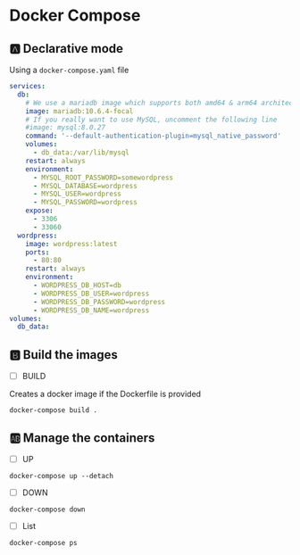 # Docker Compose

## :a: Declarative mode

Using a `docker-compose.yaml` file

```yaml
services:
  db:
    # We use a mariadb image which supports both amd64 & arm64 architecture
    image: mariadb:10.6.4-focal
    # If you really want to use MySQL, uncomment the following line
    #image: mysql:8.0.27
    command: '--default-authentication-plugin=mysql_native_password'
    volumes:
      - db_data:/var/lib/mysql
    restart: always
    environment:
      - MYSQL_ROOT_PASSWORD=somewordpress
      - MYSQL_DATABASE=wordpress
      - MYSQL_USER=wordpress
      - MYSQL_PASSWORD=wordpress
    expose:
      - 3306
      - 33060
  wordpress:
    image: wordpress:latest
    ports:
      - 80:80
    restart: always
    environment:
      - WORDPRESS_DB_HOST=db
      - WORDPRESS_DB_USER=wordpress
      - WORDPRESS_DB_PASSWORD=wordpress
      - WORDPRESS_DB_NAME=wordpress
volumes:
  db_data:
```

## :b: Build the images

- [ ] BUILD

Creates a docker image if the Dockerfile is provided

```
docker-compose build .
```

## :ab: Manage the containers

- [ ] UP

```
docker-compose up --detach
```

- [ ] DOWN

```
docker-compose down
```

- [ ] List

```
docker-compose ps
```
